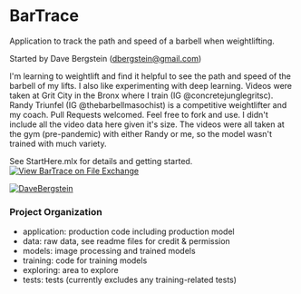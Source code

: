 # BarTrace

Application to track the path and speed of a barbell when weightlifting.

Started by Dave Bergstein (dbergstein@gmail.com)

I'm learning to weightlift and find it helpful to see the path and speed of the barbell of my lifts. I also like experimenting with deep learning. Videos were taken at Grit City in the Bronx where I train (IG @concretejunglegritsc). Randy Triunfel (IG @thebarbellmasochist) is a competitive weightlifter and my coach. Pull Requests welcomed. Feel free to fork and use. I didn't include all the video data here given it's size. The videos were all taken at the gym (pre-pandemic) with either Randy or me, so the model wasn't trained with much variety.

See StartHere.mlx for details and getting started. [![View BarTrace on File Exchange](https://www.mathworks.com/matlabcentral/images/matlab-file-exchange.svg)](https://www.mathworks.com/matlabcentral/fileexchange/75105-bartrace)

[![DaveBergstein](https://circleci.com/gh/DaveBergstein/BarTrace.svg?style=shield)](https://app.circleci.com/pipelines/github/DaveBergstein/BarTrace)

### Project Organization
- application: production code including production model
- data: raw data, see readme files for credit & permission
- models: image processing and trained models
- training: code for training models
- exploring: area to explore
- tests: tests (currently excludes any training-related tests)
